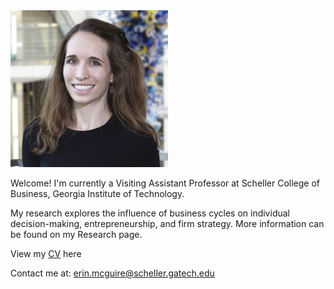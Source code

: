 

<img src="IMG_7765_cropshop.jpg" width="50%"/>


Welcome!  I'm currently a Visiting Assistant Professor at Scheller College of Business, Georgia Institute of Technology. 

My research explores the influence of business cycles on individual decision-making, entrepreneurship, and firm strategy.  More information can be found on my Research page.

View my [CV](https://drive.google.com/file/d/13-YAaMBR0gYI-uazFRwyNhGSySuLymop/view) here

Contact me at: [erin.mcguire@scheller.gatech.edu](mailto:erin.mcguire@scheller.gatech.edu)

